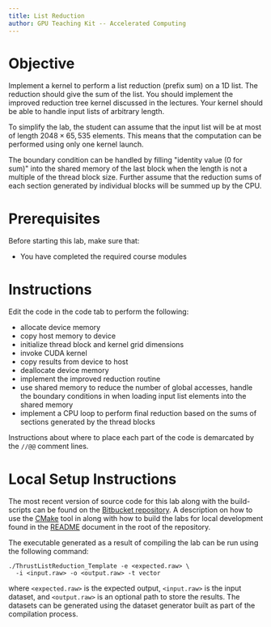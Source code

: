 ```yaml
---
title: List Reduction
author: GPU Teaching Kit -- Accelerated Computing
---
```


# Objective

Implement a kernel to perform a list reduction (prefix sum) on a 1D list.
The reduction should give the sum of the list.
You should implement the improved reduction tree kernel discussed in the lectures. Your kernel should be able to handle input lists of arbitrary length.

To simplify the lab, the student can assume that the input list will be at most of length $2048 \times 65,535$ elements. This means that the computation can be performed using only one kernel launch.

The boundary condition can be handled by filling "identity value (0 for sum)" into the shared memory of the last block when the length is not a multiple of the thread block size.
Further assume that the reduction sums of each section generated by individual blocks will be summed up by the CPU.

# Prerequisites

Before starting this lab, make sure that:

* You have completed the required course modules

# Instructions

Edit the code in the code tab to perform the following:


- allocate device memory
- copy host memory to device
- initialize thread block and kernel grid dimensions
- invoke CUDA kernel
- copy results from device to host
- deallocate device memory
- implement the improved reduction routine
- use shared memory to  reduce the number of global accesses, handle the boundary conditions in when loading input list elements into the shared memory
- implement a CPU loop to perform final reduction based on the sums of sections generated by the thread blocks


Instructions about where to place each part of the code is
demarcated by the `//@@` comment lines.

# Local Setup Instructions

The most recent version of source code for this lab along with the build-scripts can be found on the [Bitbucket repository](LINKTOLAB). A description on how to use the [CMake](https://cmake.org/) tool in along with how to build the labs for local development found in the [README](LINKTOREADME) document in the root of the repository.

The executable generated as a result of compiling the lab can be run using the following command:


~~~
./ThrustListReduction_Template -e <expected.raw> \
  -i <input.raw> -o <output.raw> -t vector
~~~

where `<expected.raw>` is the expected output, `<input.raw>` is the input dataset, and `<output.raw>` is an optional path to store the results. The datasets can be generated using the dataset generator built as part of the compilation process.
